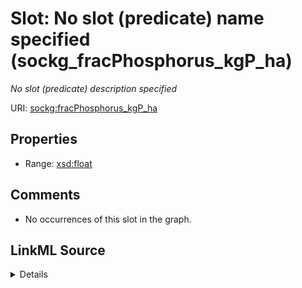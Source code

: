 

# Slot: No slot (predicate) name specified (sockg_fracPhosphorus_kgP_ha)


_No slot (predicate) description specified_







URI: [sockg:fracPhosphorus_kgP_ha](https://idir.uta.edu/sockg-ontology/docs/fracPhosphorus_kgP_ha)



<!-- no inheritance hierarchy -->








## Properties

* Range: [xsd:float](http://www.w3.org/2001/XMLSchema#float)





## Comments

* No occurrences of this slot in the graph.



## LinkML Source

<details>

```yaml
name: sockg_fracPhosphorus_kgP_ha
description: No slot (predicate) description specified
title: No slot (predicate) name specified
comments:
- No occurrences of this slot in the graph.
from_schema: soc-kg
rank: 1000
domain: sockg_YieldNutrientUptake
slot_uri: sockg:fracPhosphorus_kgP_ha
alias: sockg_fracPhosphorus_kgP_ha
range: float

```
</details>